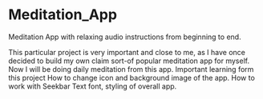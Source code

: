 # Meditation_App
Meditation App with relaxing audio instructions from beginning to end.

This particular project is very important and close to me, as I have once decided to build my own claim sort-of popular meditation app for myself. Now I will be doing daily meditation from this app.
Important learning form this project 
  How to change icon and background image of the app.
  How to work with Seekbar
  Text font, styling of overall app.
